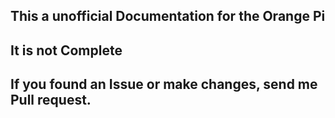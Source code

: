 ## This a unofficial Documentation for the Orange Pi
## It is not Complete
## If you found an Issue or make changes, send me Pull request. 

